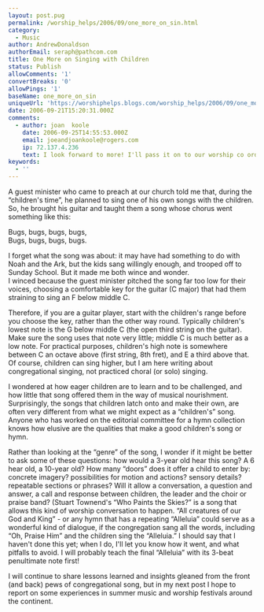 ```yaml
---
layout: post.pug
permalink: /worship_helps/2006/09/one_more_on_sin.html 
category:
  - Music
author: AndrewDonaldson
authorEmail: seraph@pathcom.com
title: One More on Singing with Children
status: Publish
allowComments: '1'
convertBreaks: '0'
allowPings: '1'
baseName: one_more_on_sin
uniqueUrl: 'https://worshiphelps.blogs.com/worship_helps/2006/09/one_more_on_sin.html '
date: 2006-09-21T15:20:31.000Z
comments:
  - author: joan  koole
    date: 2006-09-25T14:55:53.000Z
    email: joeandjoankoole@rogers.com
    ip: 72.137.4.236
    text: I look forward to more! I'll pass it on to our worship co ordinator.
keywords:
  - ''
---
```

A guest minister who came to preach at our church told me that, during the “children's time”, he planned to sing one of his own songs with the children. So, he brought his guitar and taught them a song whose chorus went something like this:

Bugs, bugs, bugs, bugs,  
Bugs, bugs, bugs, bugs.

I forget what the song was about: it may have had something to do with Noah and the Ark, but the kids sang willingly enough, and trooped off to Sunday School. But it made me both wince and wonder.  
I winced because the guest minister pitched the song far too low for their voices, choosing a comfortable key for the guitar (C major) that had them straining to sing an F below middle C.

Therefore, if you are a guitar player, start with the children's range before you choose the key, rather than the other way round. Typically children's lowest note is the G below middle C (the open third string on the guitar). Make sure the song uses that note very little; middle C is much better as a low note. For practical purposes, children's high note is somewhere between C an octave above (first string, 8th fret), and E a third above that. Of course, children can sing higher, but I am here writing about congregational singing, not practiced choral (or solo) singing.

I wondered at how eager children are to learn and to be challenged, and how little that song offered them in the way of musical nourishment. Surprisingly, the songs that children latch onto and make their own, are often very different from what we might expect as a “children's” song. Anyone who has worked on the editorial committee for a hymn collection knows how elusive are the qualities that make a good children's song or hymn.

Rather than looking at the “genre” of the song, I wonder if it might be better to ask some of these questions: how would a 3-year old hear this song? A 6 hear old, a 10-year old? How many “doors” does it offer a child to enter by: concrete imagery? possibilities for motion and actions? sensory details? repeatable sections or phrases? Will it allow a conversation, a question and answer, a call and response between children, the leader and the choir or praise band? (Stuart Townend's “Who Paints the Skies?” is a song that allows this kind of worship conversation to happen. “All creatures of our God and King” - or any hymn that has a repeating “Alleluia” could serve as a wonderful kind of dialogue, if the congregation sang all the words, including “Oh, Praise Him” and the children sing the “Alleluia.” I should say that I haven't done this yet; when I do, I'll let you know how it went, and what pitfalls to avoid. I will probably teach the final “Alleluia” with its 3-beat penultimate note first!

I will continue to share lessons learned and insights gleaned from the front (and back) pews of congregational song, but in my next post I hope to report on some experiences in summer music and worship festivals around the continent.